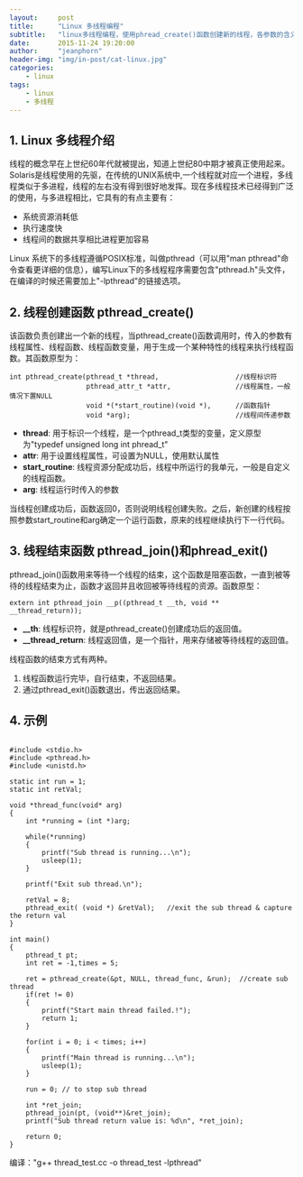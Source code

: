 ```yaml
---
layout:     post
title:      "Linux 多线程编程" 
subtitle:   "linux多线程编程，使用phread_create()函数创建新的线程，各参数的含义，以及pthread_join()等待线程结束。"
date:       2015-11-24 19:20:00
author:     "jeanphorn"
header-img: "img/in-post/cat-linux.jpg"
categories:
    - linux
tags:
    - linux 
    - 多线程
---
```


## 1. Linux 多线程介绍

线程的概念早在上世纪60年代就被提出，知道上世纪80中期才被真正使用起来。Solaris是线程使用的先驱，在传统的UNIX系统中,一个线程就对应一个进程，多线程类似于多进程，线程的左右没有得到很好地发挥。现在多线程技术已经得到广泛的使用，与多进程相比，它具有的有点主要有：

- 系统资源消耗低
- 执行速度快
- 线程间的数据共享相比进程更加容易

Linux 系统下的多线程遵循POSIX标准，叫做pthread（可以用"man pthread"命令查看更详细的信息），编写Linux下的多线程程序需要包含"pthread.h"头文件，在编译的时候还需要加上"-lpthread"的链接选项。

## 2. 线程创建函数 pthread_create()

该函数负责创建出一个新的线程，当pthread_create()函数调用时，传入的参数有线程属性、线程函数、线程函数变量，用于生成一个某种特性的线程来执行线程函数。其函数原型为：

```
int pthread_create(pthread_t *thread,                   //线程标识符
                   pthread_attr_t *attr,                //线程属性，一般情况下置NULL
                   void *(*start_routine)(void *),      //函数指针
                   void *arg);                          //线程间传递参数

```

- **thread**: 用于标识一个线程，是一个pthread_t类型的变量，定义原型为"typedef unsigned long int phread_t"
- **attr**: 用于设置线程属性，可设置为NULL，使用默认属性
- **start_routine**: 线程资源分配成功后，线程中所运行的我单元，一般是自定义的线程函数。
- **arg**: 线程运行时传入的参数

当线程创建成功后，函数返回0，否则说明线程创建失败。之后，新创建的线程按照参数start_routine和arg确定一个运行函数，原来的线程继续执行下一行代码。

## 3. 线程结束函数 pthread_join()和phread_exit()

pthread_join()函数用来等待一个线程的结束，这个函数是阻塞函数，一直到被等待的线程结束为止，函数才返回并且收回被等待线程的资源。函数原型：

```
extern int pthread_join __p((pthread_t __th, void ** __thread_return));

```

- **__th**: 线程标识符，就是pthread_create()创建成功后的返回值。
- **__thread_return**: 线程返回值，是一个指针，用来存储被等待线程的返回值。

线程函数的结束方式有两种。

1. 线程函数运行完毕，自行结束，不返回结果。
2. 通过pthread_exit()函数退出，传出返回结果。

## 4. 示例

```

#include <stdio.h>
#include <pthread.h>
#include <unistd.h>

static int run = 1;
static int retVal;

void *thread_func(void* arg)
{
    int *running = (int *)arg;

    while(*running)
    {
        printf("Sub thread is running...\n");
        usleep(1);
    }

    printf("Exit sub thread.\n");

    retVal = 8;
    pthread_exit( (void *) &retVal);   //exit the sub thread & capture the return val
}

int main()
{
    pthread_t pt;
    int ret = -1,times = 5;
    
    ret = pthread_create(&pt, NULL, thread_func, &run);  //create sub thread
    if(ret != 0)
    {
        printf("Start main thread failed.!");
        return 1;
    }

    for(int i = 0; i < times; i++)
    {
        printf("Main thread is running...\n");
        usleep(1);
    }

    run = 0; // to stop sub thread
    
    int *ret_join;
    pthread_join(pt, (void**)&ret_join);
    printf("Sub thread return value is: %d\n", *ret_join);

    return 0;
}

```

编译："g++ thread_test.cc -o thread_test -lpthread"
